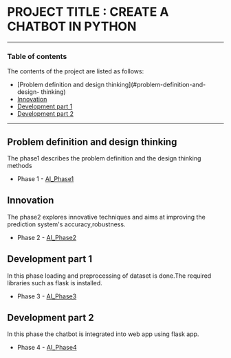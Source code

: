# PROJECT TITLE : CREATE A CHATBOT IN PYTHON
---
### Table of contents
The contents of the project are listed as follows:
- [Problem definition and design thinking](#problem-definition-and-design-
thinking)
- [Innovation](#innovation)
- [Development part 1](#development-part-1)
- [Development part 2](#development-part-2)
---
## Problem definition and design thinking
The phase1 describes the problem definition and the design thinking methods
- Phase 1 - [AI_Phase1](https://github.com/romitha-git/Romitha2003/blob/main/AI_Phase1%20(1).docx)
## Innovation                         
The phase2 explores innovative techniques and aims at improving the prediction system's accuracy,robustness.
- Phase 2 - [AI_Phase2]()
## Development part 1
In this phase loading and preprocessing of dataset is done.The required
libraries such as flask is installed.
- Phase 3 - [AI_Phase3](https://github.com/AmalDeepthi/python_lover/blob/main/AI_Phase3.ipynb)
## Development part 2
In this phase the chatbot is integrated into web app using flask app.
- Phase 4 - [AI_Phase4](https://github.com/AmalDeepthi/python_lover/blob/main/AI_Phase4.pdf)
